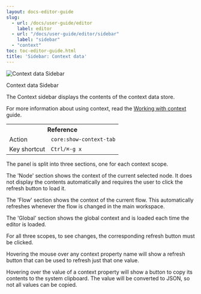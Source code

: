```yaml
---
layout: docs-editor-guide
slug:
  - url: /docs/user-guide/editor
    label: editor
  - url: "/docs/user-guide/editor/sidebar"
    label: "sidebar"
  - "context"
toc: toc-editor-guide.html
title: 'Sidebar: Context data'
---
```


<div style="width: 300px" class="figure align-right">
  <img src="../images/editor-sidebar-context.png" alt="Context data Sidebar">
  <p class="caption">Context data Sidebar</p>
</div>

The Context sidebar displays the contents of the context data store.

For more information about using context, read the [Working with context](/docs/user-guide/context) guide.

<table class="action-ref inline">
 <tr><th colspan="2">Reference</th></tr>
 <tr><td>Action</td><td><code>core:show-context-tab</code></td></tr>
 <tr><td>Key shortcut</td><td><code>Ctrl/⌘-g x</code></td></tr>
</table>

The panel is split into three sections, one for each context scope.

The 'Node' section shows the context of the current selected node. It does not
display the contents automatically and requires the user to click the refresh button
to load it.

The 'Flow' section shows the context of the current flow. This automatically refreshes
whenever the flow is changed in the main workspace.

The 'Global' section shows the global context and is loaded each time the editor
is loaded.

For all three scopes, to see changes, the corresponding refresh button must be clicked.

Hovering the mouse over any context property name will show a refresh button that
can be used to refresh just that one value.

Hovering over the value of a context property will show a button to copy its contents
to the system clipboard. The value will be converted to JSON, so not all values
can be copied.
